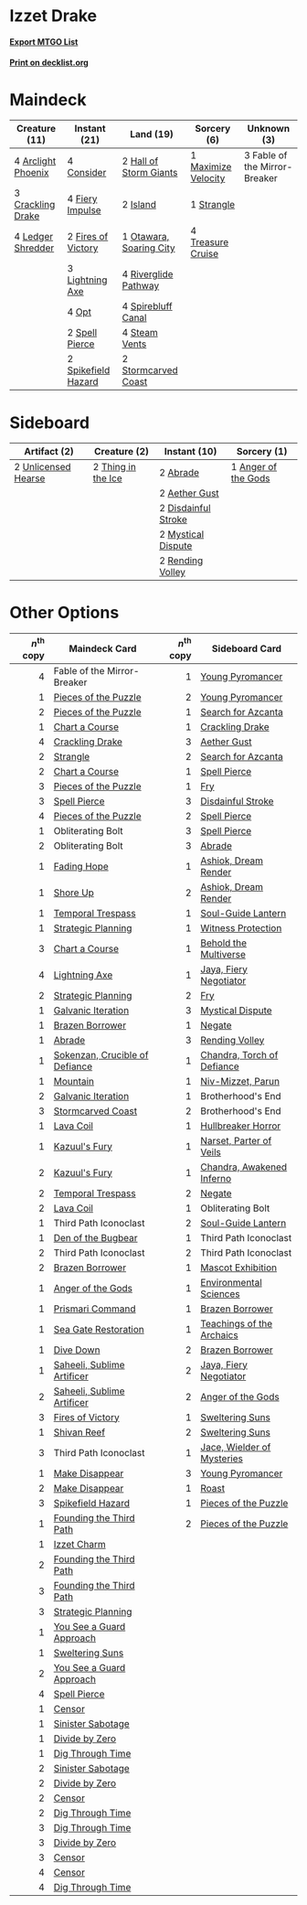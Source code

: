 # Izzet Drake

#### [Export MTGO List](../collection/Izzet%20Drake/Izzet%20Drake.txt)
#### [Print on decklist.org](http://decklist.org/?deckmain=4%09Arclight%20Phoenix%0A4%09Consider%0A3%09Crackling%20Drake%0A3%09Fable%20of%20the%20Mirror-Breaker%0A4%09Fiery%20Impulse%0A2%09Fires%20of%20Victory%0A2%09Hall%20of%20Storm%20Giants%0A2%09Island%0A4%09Ledger%20Shredder%0A3%09Lightning%20Axe%0A1%09Maximize%20Velocity%0A4%09Opt%0A1%09Otawara,%20Soaring%20City%0A4%09Riverglide%20Pathway%0A2%09Spell%20Pierce%0A2%09Spikefield%20Hazard%0A4%09Spirebluff%20Canal%0A4%09Steam%20Vents%0A2%09Stormcarved%20Coast%0A1%09Strangle%0A4%09Treasure%20Cruise&deckside=2%09Abrade%0A2%09Aether%20Gust%0A1%09Anger%20of%20the%20Gods%0A2%09Disdainful%20Stroke%0A2%09Mystical%20Dispute%0A2%09Rending%20Volley%0A2%09Thing%20in%20the%20Ice%0A2%09Unlicensed%20Hearse)
# Maindeck

|                                        Creature (11)                                        |                                         Instant (21)                                         |                                            Land (19)                                             |                                         Sorcery (6)                                          |         Unknown (3)         |
|---------------------------------------------------------------------------------------------|----------------------------------------------------------------------------------------------|--------------------------------------------------------------------------------------------------|----------------------------------------------------------------------------------------------|-----------------------------|
|4 [Arclight Phoenix](http://gatherer.wizards.com/Pages/Card/Details.aspx?multiverseid=452841)|4 [Consider](http://gatherer.wizards.com/Pages/Card/Details.aspx?multiverseid=534803)         |2 [Hall of Storm Giants](http://gatherer.wizards.com/Pages/Card/Details.aspx?multiverseid=527544) |1 [Maximize Velocity](http://gatherer.wizards.com/Pages/Card/Details.aspx?multiverseid=452861)|3 Fable of the Mirror-Breaker|
|3 [Crackling Drake](http://gatherer.wizards.com/Pages/Card/Details.aspx?multiverseid=452913) |4 [Fiery Impulse](http://gatherer.wizards.com/Pages/Card/Details.aspx?multiverseid=398516)    |2 [Island](http://gatherer.wizards.com/Pages/Card/Details.aspx?multiverseid=439857)               |1 [Strangle](http://gatherer.wizards.com/Pages/Card/Details.aspx?multiverseid=555326)         |                             |
|4 [Ledger Shredder](http://gatherer.wizards.com/Pages/Card/Details.aspx?multiverseid=555247) |2 [Fires of Victory](http://gatherer.wizards.com/Pages/Card/Details.aspx?multiverseid=574603) |1 [Otawara, Soaring City](http://gatherer.wizards.com/Pages/Card/Details.aspx?multiverseid=548584)|4 [Treasure Cruise](http://gatherer.wizards.com/Pages/Card/Details.aspx?multiverseid=420718)  |                             |
|                                                                                             |3 [Lightning Axe](http://gatherer.wizards.com/Pages/Card/Details.aspx?multiverseid=409925)    |4 [Riverglide Pathway](http://gatherer.wizards.com/Pages/Card/Details.aspx?multiverseid=491920)   |                                                                                              |                             |
|                                                                                             |4 [Opt](http://gatherer.wizards.com/Pages/Card/Details.aspx?multiverseid=442948)              |4 [Spirebluff Canal](http://gatherer.wizards.com/Pages/Card/Details.aspx?multiverseid=417822)     |                                                                                              |                             |
|                                                                                             |2 [Spell Pierce](http://gatherer.wizards.com/Pages/Card/Details.aspx?multiverseid=425876)     |4 [Steam Vents](http://gatherer.wizards.com/Pages/Card/Details.aspx?multiverseid=405109)          |                                                                                              |                             |
|                                                                                             |2 [Spikefield Hazard](http://gatherer.wizards.com/Pages/Card/Details.aspx?multiverseid=491809)|2 [Stormcarved Coast](http://gatherer.wizards.com/Pages/Card/Details.aspx?multiverseid=541141)    |                                                                                              |                             |


# Sideboard

|                                         Artifact (2)                                         |                                        Creature (2)                                         |                                         Instant (10)                                         |                                         Sorcery (1)                                          |
|----------------------------------------------------------------------------------------------|---------------------------------------------------------------------------------------------|----------------------------------------------------------------------------------------------|----------------------------------------------------------------------------------------------|
|2 [Unlicensed Hearse](http://gatherer.wizards.com/Pages/Card/Details.aspx?multiverseid=555447)|2 [Thing in the Ice](http://gatherer.wizards.com/Pages/Card/Details.aspx?multiverseid=409836)|2 [Abrade](http://gatherer.wizards.com/Pages/Card/Details.aspx?multiverseid=430772)           |1 [Anger of the Gods](http://gatherer.wizards.com/Pages/Card/Details.aspx?multiverseid=438682)|
|                                                                                              |                                                                                             |2 [Aether Gust](http://gatherer.wizards.com/Pages/Card/Details.aspx?multiverseid=466796)      |                                                                                              |
|                                                                                              |                                                                                             |2 [Disdainful Stroke](http://gatherer.wizards.com/Pages/Card/Details.aspx?multiverseid=420705)|                                                                                              |
|                                                                                              |                                                                                             |2 [Mystical Dispute](http://gatherer.wizards.com/Pages/Card/Details.aspx?multiverseid=473020) |                                                                                              |
|                                                                                              |                                                                                             |2 [Rending Volley](http://gatherer.wizards.com/Pages/Card/Details.aspx?multiverseid=394663)   |                                                                                              |


# Other Options

|*n*<sup>th</sup> copy|                                              Maindeck Card                                              |*n*<sup>th</sup> copy|                                           Sideboard Card                                            |
|--------------------:|---------------------------------------------------------------------------------------------------------|--------------------:|-----------------------------------------------------------------------------------------------------|
|                    4|Fable of the Mirror-Breaker                                                                              |                    1|[Young Pyromancer](http://gatherer.wizards.com/Pages/Card/Details.aspx?multiverseid=426592)          |
|                    1|[Pieces of the Puzzle](http://gatherer.wizards.com/Pages/Card/Details.aspx?multiverseid=409821)          |                    2|[Young Pyromancer](http://gatherer.wizards.com/Pages/Card/Details.aspx?multiverseid=426592)          |
|                    2|[Pieces of the Puzzle](http://gatherer.wizards.com/Pages/Card/Details.aspx?multiverseid=409821)          |                    1|[Search for Azcanta](http://gatherer.wizards.com/Pages/Card/Details.aspx?multiverseid=435226)        |
|                    1|[Chart a Course](http://gatherer.wizards.com/Pages/Card/Details.aspx?multiverseid=435200)                |                    1|[Crackling Drake](http://gatherer.wizards.com/Pages/Card/Details.aspx?multiverseid=452913)           |
|                    4|[Crackling Drake](http://gatherer.wizards.com/Pages/Card/Details.aspx?multiverseid=452913)               |                    3|[Aether Gust](http://gatherer.wizards.com/Pages/Card/Details.aspx?multiverseid=466796)               |
|                    2|[Strangle](http://gatherer.wizards.com/Pages/Card/Details.aspx?multiverseid=555326)                      |                    2|[Search for Azcanta](http://gatherer.wizards.com/Pages/Card/Details.aspx?multiverseid=435226)        |
|                    2|[Chart a Course](http://gatherer.wizards.com/Pages/Card/Details.aspx?multiverseid=435200)                |                    1|[Spell Pierce](http://gatherer.wizards.com/Pages/Card/Details.aspx?multiverseid=425876)              |
|                    3|[Pieces of the Puzzle](http://gatherer.wizards.com/Pages/Card/Details.aspx?multiverseid=409821)          |                    1|[Fry](http://gatherer.wizards.com/Pages/Card/Details.aspx?multiverseid=466894)                       |
|                    3|[Spell Pierce](http://gatherer.wizards.com/Pages/Card/Details.aspx?multiverseid=425876)                  |                    3|[Disdainful Stroke](http://gatherer.wizards.com/Pages/Card/Details.aspx?multiverseid=420705)         |
|                    4|[Pieces of the Puzzle](http://gatherer.wizards.com/Pages/Card/Details.aspx?multiverseid=409821)          |                    2|[Spell Pierce](http://gatherer.wizards.com/Pages/Card/Details.aspx?multiverseid=425876)              |
|                    1|Obliterating Bolt                                                                                        |                    3|[Spell Pierce](http://gatherer.wizards.com/Pages/Card/Details.aspx?multiverseid=425876)              |
|                    2|Obliterating Bolt                                                                                        |                    3|[Abrade](http://gatherer.wizards.com/Pages/Card/Details.aspx?multiverseid=430772)                    |
|                    1|[Fading Hope](http://gatherer.wizards.com/Pages/Card/Details.aspx?multiverseid=534812)                   |                    1|[Ashiok, Dream Render](http://gatherer.wizards.com/Pages/Card/Details.aspx?multiverseid=461155)      |
|                    1|[Shore Up](http://gatherer.wizards.com/Pages/Card/Details.aspx?multiverseid=574544)                      |                    2|[Ashiok, Dream Render](http://gatherer.wizards.com/Pages/Card/Details.aspx?multiverseid=461155)      |
|                    1|[Temporal Trespass](http://gatherer.wizards.com/Pages/Card/Details.aspx?multiverseid=391939)             |                    1|[Soul-Guide Lantern](http://gatherer.wizards.com/Pages/Card/Details.aspx?multiverseid=476488)        |
|                    1|[Strategic Planning](http://gatherer.wizards.com/Pages/Card/Details.aspx?multiverseid=376525)            |                    1|[Witness Protection](http://gatherer.wizards.com/Pages/Card/Details.aspx?multiverseid=555267)        |
|                    3|[Chart a Course](http://gatherer.wizards.com/Pages/Card/Details.aspx?multiverseid=435200)                |                    1|[Behold the Multiverse](http://gatherer.wizards.com/Pages/Card/Details.aspx?multiverseid=503653)     |
|                    4|[Lightning Axe](http://gatherer.wizards.com/Pages/Card/Details.aspx?multiverseid=409925)                 |                    1|[Jaya, Fiery Negotiator](http://gatherer.wizards.com/Pages/Card/Details.aspx?multiverseid=574613)    |
|                    2|[Strategic Planning](http://gatherer.wizards.com/Pages/Card/Details.aspx?multiverseid=376525)            |                    2|[Fry](http://gatherer.wizards.com/Pages/Card/Details.aspx?multiverseid=466894)                       |
|                    1|[Galvanic Iteration](http://gatherer.wizards.com/Pages/Card/Details.aspx?multiverseid=535018)            |                    3|[Mystical Dispute](http://gatherer.wizards.com/Pages/Card/Details.aspx?multiverseid=473020)          |
|                    1|[Brazen Borrower](http://gatherer.wizards.com/Pages/Card/Details.aspx?multiverseid=473001)               |                    1|[Negate](http://gatherer.wizards.com/Pages/Card/Details.aspx?multiverseid=423707)                    |
|                    1|[Abrade](http://gatherer.wizards.com/Pages/Card/Details.aspx?multiverseid=430772)                        |                    3|[Rending Volley](http://gatherer.wizards.com/Pages/Card/Details.aspx?multiverseid=394663)            |
|                    1|[Sokenzan, Crucible of Defiance](http://gatherer.wizards.com/Pages/Card/Details.aspx?multiverseid=548589)|                    1|[Chandra, Torch of Defiance](http://gatherer.wizards.com/Pages/Card/Details.aspx?multiverseid=417683)|
|                    1|[Mountain](http://gatherer.wizards.com/Pages/Card/Details.aspx?multiverseid=439859)                      |                    1|[Niv-Mizzet, Parun](http://gatherer.wizards.com/Pages/Card/Details.aspx?multiverseid=452942)         |
|                    2|[Galvanic Iteration](http://gatherer.wizards.com/Pages/Card/Details.aspx?multiverseid=535018)            |                    1|Brotherhood's End                                                                                    |
|                    3|[Stormcarved Coast](http://gatherer.wizards.com/Pages/Card/Details.aspx?multiverseid=541141)             |                    2|Brotherhood's End                                                                                    |
|                    1|[Lava Coil](http://gatherer.wizards.com/Pages/Card/Details.aspx?multiverseid=452858)                     |                    1|[Hullbreaker Horror](http://gatherer.wizards.com/Pages/Card/Details.aspx?multiverseid=540902)        |
|                    1|[Kazuul's Fury](http://gatherer.wizards.com/Pages/Card/Details.aspx?multiverseid=491786)                 |                    1|[Narset, Parter of Veils](http://gatherer.wizards.com/Pages/Card/Details.aspx?multiverseid=460988)   |
|                    2|[Kazuul's Fury](http://gatherer.wizards.com/Pages/Card/Details.aspx?multiverseid=491786)                 |                    1|[Chandra, Awakened Inferno](http://gatherer.wizards.com/Pages/Card/Details.aspx?multiverseid=466881) |
|                    2|[Temporal Trespass](http://gatherer.wizards.com/Pages/Card/Details.aspx?multiverseid=391939)             |                    2|[Negate](http://gatherer.wizards.com/Pages/Card/Details.aspx?multiverseid=423707)                    |
|                    2|[Lava Coil](http://gatherer.wizards.com/Pages/Card/Details.aspx?multiverseid=452858)                     |                    1|Obliterating Bolt                                                                                    |
|                    1|Third Path Iconoclast                                                                                    |                    2|[Soul-Guide Lantern](http://gatherer.wizards.com/Pages/Card/Details.aspx?multiverseid=476488)        |
|                    1|[Den of the Bugbear](http://gatherer.wizards.com/Pages/Card/Details.aspx?multiverseid=527541)            |                    1|Third Path Iconoclast                                                                                |
|                    2|Third Path Iconoclast                                                                                    |                    2|Third Path Iconoclast                                                                                |
|                    2|[Brazen Borrower](http://gatherer.wizards.com/Pages/Card/Details.aspx?multiverseid=473001)               |                    1|[Mascot Exhibition](http://gatherer.wizards.com/Pages/Card/Details.aspx?multiverseid=513481)         |
|                    1|[Anger of the Gods](http://gatherer.wizards.com/Pages/Card/Details.aspx?multiverseid=438682)             |                    1|[Environmental Sciences](http://gatherer.wizards.com/Pages/Card/Details.aspx?multiverseid=513477)    |
|                    1|[Prismari Command](http://gatherer.wizards.com/Pages/Card/Details.aspx?multiverseid=513706)              |                    1|[Brazen Borrower](http://gatherer.wizards.com/Pages/Card/Details.aspx?multiverseid=473001)           |
|                    1|[Sea Gate Restoration](http://gatherer.wizards.com/Pages/Card/Details.aspx?multiverseid=491706)          |                    1|[Teachings of the Archaics](http://gatherer.wizards.com/Pages/Card/Details.aspx?multiverseid=513534) |
|                    1|[Dive Down](http://gatherer.wizards.com/Pages/Card/Details.aspx?multiverseid=435205)                     |                    2|[Brazen Borrower](http://gatherer.wizards.com/Pages/Card/Details.aspx?multiverseid=473001)           |
|                    1|[Saheeli, Sublime Artificer](http://gatherer.wizards.com/Pages/Card/Details.aspx?multiverseid=461161)    |                    2|[Jaya, Fiery Negotiator](http://gatherer.wizards.com/Pages/Card/Details.aspx?multiverseid=574613)    |
|                    2|[Saheeli, Sublime Artificer](http://gatherer.wizards.com/Pages/Card/Details.aspx?multiverseid=461161)    |                    2|[Anger of the Gods](http://gatherer.wizards.com/Pages/Card/Details.aspx?multiverseid=438682)         |
|                    3|[Fires of Victory](http://gatherer.wizards.com/Pages/Card/Details.aspx?multiverseid=574603)              |                    1|[Sweltering Suns](http://gatherer.wizards.com/Pages/Card/Details.aspx?multiverseid=426851)           |
|                    1|[Shivan Reef](http://gatherer.wizards.com/Pages/Card/Details.aspx?multiverseid=129731)                   |                    2|[Sweltering Suns](http://gatherer.wizards.com/Pages/Card/Details.aspx?multiverseid=426851)           |
|                    3|Third Path Iconoclast                                                                                    |                    1|[Jace, Wielder of Mysteries](http://gatherer.wizards.com/Pages/Card/Details.aspx?multiverseid=460981)|
|                    1|[Make Disappear](http://gatherer.wizards.com/Pages/Card/Details.aspx?multiverseid=555250)                |                    3|[Young Pyromancer](http://gatherer.wizards.com/Pages/Card/Details.aspx?multiverseid=426592)          |
|                    2|[Make Disappear](http://gatherer.wizards.com/Pages/Card/Details.aspx?multiverseid=555250)                |                    1|[Roast](http://gatherer.wizards.com/Pages/Card/Details.aspx?multiverseid=394667)                     |
|                    3|[Spikefield Hazard](http://gatherer.wizards.com/Pages/Card/Details.aspx?multiverseid=491809)             |                    1|[Pieces of the Puzzle](http://gatherer.wizards.com/Pages/Card/Details.aspx?multiverseid=409821)      |
|                    1|[Founding the Third Path](http://gatherer.wizards.com/Pages/Card/Details.aspx?multiverseid=574530)       |                    2|[Pieces of the Puzzle](http://gatherer.wizards.com/Pages/Card/Details.aspx?multiverseid=409821)      |
|                    1|[Izzet Charm](http://gatherer.wizards.com/Pages/Card/Details.aspx?multiverseid=338413)                   |                     |                                                                                                     |
|                    2|[Founding the Third Path](http://gatherer.wizards.com/Pages/Card/Details.aspx?multiverseid=574530)       |                     |                                                                                                     |
|                    3|[Founding the Third Path](http://gatherer.wizards.com/Pages/Card/Details.aspx?multiverseid=574530)       |                     |                                                                                                     |
|                    3|[Strategic Planning](http://gatherer.wizards.com/Pages/Card/Details.aspx?multiverseid=376525)            |                     |                                                                                                     |
|                    1|[You See a Guard Approach](http://gatherer.wizards.com/Pages/Card/Details.aspx?multiverseid=527372)      |                     |                                                                                                     |
|                    1|[Sweltering Suns](http://gatherer.wizards.com/Pages/Card/Details.aspx?multiverseid=426851)               |                     |                                                                                                     |
|                    2|[You See a Guard Approach](http://gatherer.wizards.com/Pages/Card/Details.aspx?multiverseid=527372)      |                     |                                                                                                     |
|                    4|[Spell Pierce](http://gatherer.wizards.com/Pages/Card/Details.aspx?multiverseid=425876)                  |                     |                                                                                                     |
|                    1|[Censor](http://gatherer.wizards.com/Pages/Card/Details.aspx?multiverseid=426748)                        |                     |                                                                                                     |
|                    1|[Sinister Sabotage](http://gatherer.wizards.com/Pages/Card/Details.aspx?multiverseid=452804)             |                     |                                                                                                     |
|                    1|[Divide by Zero](http://gatherer.wizards.com/Pages/Card/Details.aspx?multiverseid=513518)                |                     |                                                                                                     |
|                    1|[Dig Through Time](http://gatherer.wizards.com/Pages/Card/Details.aspx?multiverseid=386518)              |                     |                                                                                                     |
|                    2|[Sinister Sabotage](http://gatherer.wizards.com/Pages/Card/Details.aspx?multiverseid=452804)             |                     |                                                                                                     |
|                    2|[Divide by Zero](http://gatherer.wizards.com/Pages/Card/Details.aspx?multiverseid=513518)                |                     |                                                                                                     |
|                    2|[Censor](http://gatherer.wizards.com/Pages/Card/Details.aspx?multiverseid=426748)                        |                     |                                                                                                     |
|                    2|[Dig Through Time](http://gatherer.wizards.com/Pages/Card/Details.aspx?multiverseid=386518)              |                     |                                                                                                     |
|                    3|[Dig Through Time](http://gatherer.wizards.com/Pages/Card/Details.aspx?multiverseid=386518)              |                     |                                                                                                     |
|                    3|[Divide by Zero](http://gatherer.wizards.com/Pages/Card/Details.aspx?multiverseid=513518)                |                     |                                                                                                     |
|                    3|[Censor](http://gatherer.wizards.com/Pages/Card/Details.aspx?multiverseid=426748)                        |                     |                                                                                                     |
|                    4|[Censor](http://gatherer.wizards.com/Pages/Card/Details.aspx?multiverseid=426748)                        |                     |                                                                                                     |
|                    4|[Dig Through Time](http://gatherer.wizards.com/Pages/Card/Details.aspx?multiverseid=386518)              |                     |                                                                                                     |

